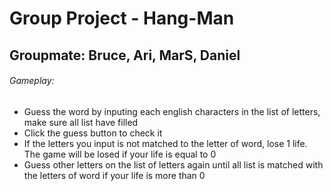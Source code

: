 # Group Project - Hang-Man

## Groupmate: Bruce, Ari, MarS, Daniel

###### Gameplay:

- Guess the word by inputing each english characters in the list of letters, make sure all list have filled
- Click the guess button to check it
- If the letters you input is not matched to the letter of word, lose 1 life. The game will be losed if your life is equal to 0
- Guess other letters on the list of letters again until all list is matched with the letters of word if your life is more than 0
